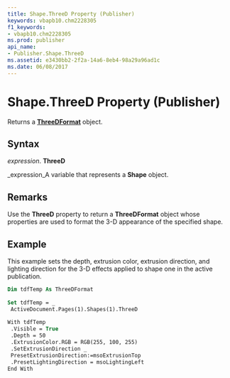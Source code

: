 ```yaml
---
title: Shape.ThreeD Property (Publisher)
keywords: vbapb10.chm2228305
f1_keywords:
- vbapb10.chm2228305
ms.prod: publisher
api_name:
- Publisher.Shape.ThreeD
ms.assetid: e3430bb2-2f2a-14a6-8eb4-98a29a96ad1c
ms.date: 06/08/2017
---
```



# Shape.ThreeD Property (Publisher)

Returns a  **[ThreeDFormat](Publisher.ThreeDFormat.md)** object.


## Syntax

 _expression_. **ThreeD**

 _expression_A variable that represents a  **Shape** object.


## Remarks

Use the  **ThreeD** property to return a **ThreeDFormat** object whose properties are used to format the 3-D appearance of the specified shape.


## Example

This example sets the depth, extrusion color, extrusion direction, and lighting direction for the 3-D effects applied to shape one in the active publication.


```vb
Dim tdfTemp As ThreeDFormat 
 
Set tdfTemp = _ 
 ActiveDocument.Pages(1).Shapes(1).ThreeD 
 
With tdfTemp 
 .Visible = True 
 .Depth = 50 
 .ExtrusionColor.RGB = RGB(255, 100, 255) 
 .SetExtrusionDirection _ 
 PresetExtrusionDirection:=msoExtrusionTop 
 .PresetLightingDirection = msoLightingLeft 
End With 

```


